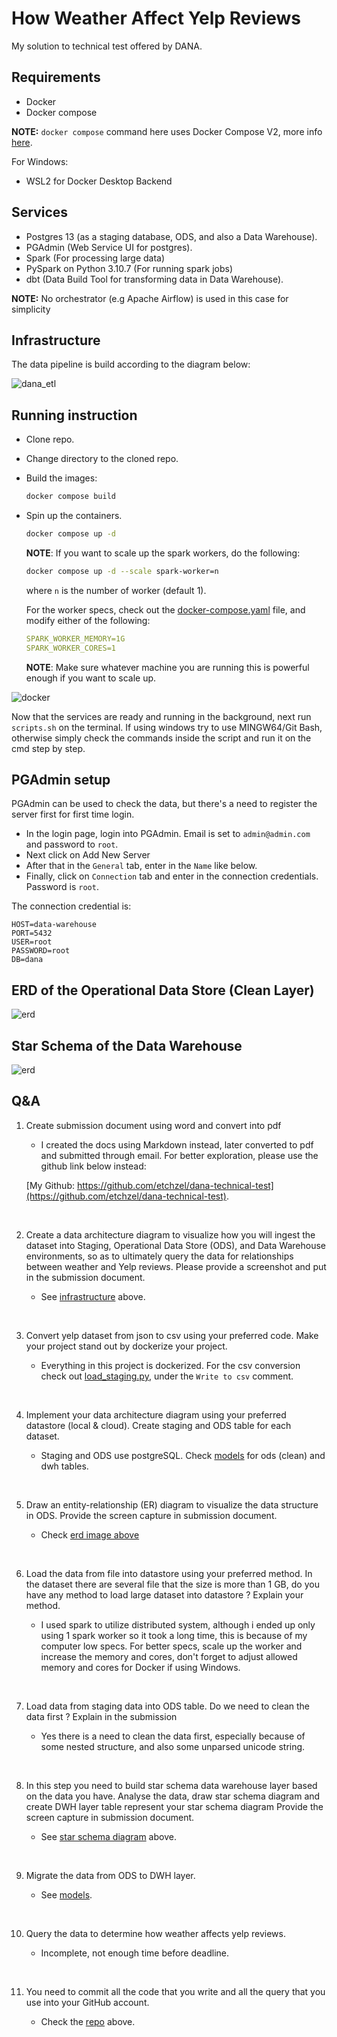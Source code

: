 # How Weather Affect Yelp Reviews

My solution to technical test offered by DANA.

## Requirements

- Docker
- Docker compose

**NOTE:** `docker compose` command here uses Docker Compose V2, more info [here](https://docs.docker.com/compose/compose-v2/).

For Windows:

- WSL2 for Docker Desktop Backend

## Services

- Postgres 13 (as a staging database, ODS, and also a Data Warehouse).
- PGAdmin (Web Service UI for postgres).
- Spark (For processing large data)
- PySpark on Python 3.10.7 (For running spark jobs)
- dbt (Data Build Tool for transforming data in Data Warehouse).

**NOTE:** No orchestrator (e.g Apache Airflow) is used in this case for simplicity

## Infrastructure

The data pipeline is build according to the diagram below:

![dana_etl](./images/infrastructure.png)

## Running instruction

- Clone repo.
- Change directory to the cloned repo.
- Build the images:

  ```bash
  docker compose build
  ```

- Spin up the containers.

  ```bash
  docker compose up -d
  ```

  **NOTE**: If you want to scale up the spark workers, do the following:

  ```bash
  docker compose up -d --scale spark-worker=n
  ```

  where `n` is the number of worker (default 1).

  For the worker specs, check out the [docker-compose.yaml](./docker-compose.yaml) file, and modify either of the following:

  ```yaml
  SPARK_WORKER_MEMORY=1G
  SPARK_WORKER_CORES=1
  ```

  **NOTE**: Make sure whatever machine you are running this is powerful enough if you want to scale up.


![docker](./images/docker.png)


Now that the services are ready and running in the background, next run `scripts.sh` on the terminal. If using windows try to use MINGW64/Git Bash, otherwise simply check the commands inside the script and run it on the cmd step by step.

## PGAdmin setup

PGAdmin can be used to check the data, but there's a need to register the server first for first time login.

- In the login page, login into PGAdmin. Email is set to `admin@admin.com` and password to `root`.
- Next click on Add New Server
- After that in the `General` tab, enter in the `Name` like below.
- Finally, click on `Connection` tab and enter in the connection credentials. Password is `root`.

The connection credential is:

```env
HOST=data-warehouse
PORT=5432
USER=root
PASSWORD=root
DB=dana
```

## ERD of the Operational Data Store (Clean Layer)

![erd](./images/erd.png)

## Star Schema of the Data Warehouse

![erd](./images/star.png)

## Q&A

1. Create submission document using word and convert into pdf

    - I created the docs using Markdown instead, later converted to pdf and submitted through email. For better exploration, please use the github link below instead:

    [My Github: https://github.com/etchzel/dana-technical-test](https://github.com/etchzel/dana-technical-test).

<br>

2. Create a data architecture diagram to visualize how you will ingest the dataset into Staging, Operational Data Store (ODS), and Data Warehouse environments, so as to ultimately query the data for relationships between weather and Yelp reviews. Please provide a screenshot and put in the submission document.

    - See [infrastructure](#infrastructure) above.

<br>

3. Convert yelp dataset from json to csv using your preferred code. Make your project stand out by dockerize your project.

    - Everything in this project is dockerized. For the csv conversion check out [load_staging.py](./spark/jobs/load_staging.py), under the `Write to csv` comment.

<br>

4. Implement your data architecture diagram using your preferred datastore (local & cloud). Create staging and ODS table for each dataset.

    - Staging and ODS use postgreSQL. Check [models](./dbt/data/dbt/dana_etl/models/) for ods (clean) and dwh tables.

<br>

5. Draw an entity-relationship (ER) diagram to visualize the data structure in ODS. Provide the screen capture in submission document.

    - Check [erd image above](#erd-of-the-operational-data-store-clean-layer)

<br>

6. Load the data from file into datastore using your preferred method. In the dataset there are several file that the size is more than 1 GB, do you have any method to load large dataset into datastore ? Explain your method.

    - I used spark to utilize distributed system, although i ended up only using 1 spark worker so it took a long time, this is because of my computer low specs. For better specs, scale up the worker and increase the memory and cores, don't forget to adjust allowed memory and cores for Docker if using Windows.

<br>

7. Load data from staging data into ODS table. Do we need to clean the data first ? Explain in the submission

    - Yes there is a need to clean the data first, especially because of some nested structure, and also some unparsed unicode string.

<br>

8. In this step you need to build star schema data warehouse layer based on the data you have. Analyse the data, draw star schema diagram and create DWH layer table represent your star schema diagram Provide the screen capture in submission document.

    - See [star schema diagram](#star-schema-of-the-data-warehouse) above.

<br>

9. Migrate the data from ODS to DWH layer.

    - See [models](./dbt/data/dbt/dana_etl/models/).

<br>

10. Query the data to determine how weather affects yelp reviews.

    - Incomplete, not enough time before deadline.

<br>

11. You need to commit all the code that you write and all the query that you use into your GitHub account.

    - Check the [repo](https://github.com/etchzel/dana-technical-test) above.
